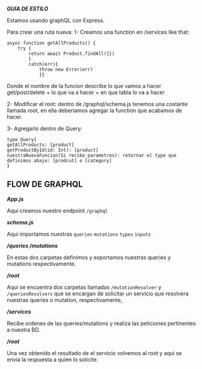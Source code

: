 **_GUIA DE ESTILO_**

Estamos usando graphQL con Express.

Para crear una ruta nueva:
1- Creamos una function en /services like that:

```
async function getAllProducts() {
    try {
        return await Product.findAll({})
        }
        catch(err){
            throw new Error(err)
            }}
```

Donde el nombre de la funcion describe lo que vamos a hacer get/post/delete + lo que va a hacer + en que tabla lo va a hacer

2- Modificar el root:
dentro de /graphql/schema.js tenemos una costante llamada root, en ella deberiamos agregar la function que acabamos de hacer.

3- Agregarlo dentro de Query:

```
type Query{
getAllProducts: [product]
getProductById(id: Int): [product]
nuestraNuevaFuncion(Si recibe parametros): retornar el type que definimos abajo: [prodcut] o [category]
}
```

## FLOW DE GRAPHQL

**_App.js_**

Aqui creamos nuestro endpoint `/graphql`

**_schema.js_**

Aqui importamos nuestras `queries` `mutations` `types` `inputs`

**_/queries /mutations_**

En estas dos carpetas definimos y exportamos nuestras queries y mutations respectivamente.

**_/root_**

Aqui se encuentra dos carpetas llamadas `/mutationResolver` y `/queriesResolvers` que se encargan de solicitar un servicio que resolvera nuestras queries o mutation, respectivamente,

**_/services_**

Recibe ordenes de las queries/mutations y realiza las peticiones pertinentes a nuestra BD.

**_/root_**

Una vez obtenido el resultado de el servicio volvemos al root y aqui se envia la respuesta a quien lo solicite.
